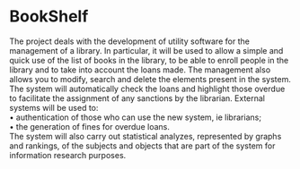 # BookShelf

The project deals with the development of utility software for the management of a library. In particular, it will be used to allow a simple and quick use of the list of books in the library, to be able to enroll people in the library and to take into account the loans made. The management also allows you to modify, search and delete the elements present in the system.</br>
The system will automatically check the loans and highlight those overdue to facilitate the assignment of any sanctions by the librarian.
External systems will be used to:</br>
• authentication of those who can use the new system, ie librarians;</br>
• the generation of fines for overdue loans.</br>
The system will also carry out statistical analyzes, represented by graphs and rankings, of the subjects and objects that are part of the system for information research purposes.


